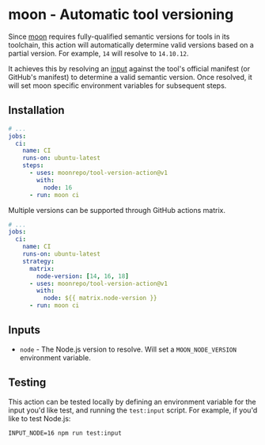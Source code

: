 # moon - Automatic tool versioning

Since [moon](https://github.com/moonrepo/moon) requires fully-qualified semantic versions for tools
in its toolchain, this action will automatically determine valid versions based on a partial
version. For example, `14` will resolve to `14.10.12`.

It achieves this by resolving an [input](#inputs) against the tool's official manifest (or GitHub's
manifest) to determine a valid semantic version. Once resolved, it will set moon specific
environment variables for subsequent steps.

## Installation

```yaml
# ...
jobs:
  ci:
    name: CI
    runs-on: ubuntu-latest
    steps:
      - uses: moonrepo/tool-version-action@v1
        with:
          node: 16
      - run: moon ci
```

Multiple versions can be supported through GitHub actions matrix.

```yaml
# ...
jobs:
  ci:
    name: CI
    runs-on: ubuntu-latest
    strategy:
      matrix:
        node-version: [14, 16, 18]
      - uses: moonrepo/tool-version-action@v1
        with:
          node: ${{ matrix.node-version }}
      - run: moon ci
```

## Inputs

- `node` - The Node.js version to resolve. Will set a `MOON_NODE_VERSION` environment variable.

## Testing

This action can be tested locally by defining an environment variable for the input you'd like test,
and running the `test:input` script. For example, if you'd like to test Node.js:

```shell
INPUT_NODE=16 npm run test:input
```
